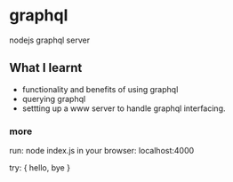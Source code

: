 # graphql
nodejs graphql server

## What I learnt
* functionality and benefits of using graphql
* querying graphql
* settting up a www server to handle graphql interfacing.

### more

run: node index.js
in your browser: localhost:4000

try:
{
hello, bye
}
